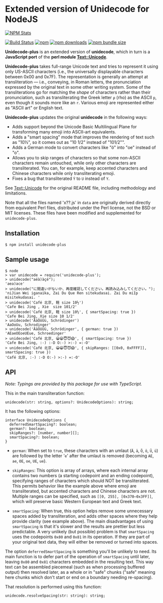 # Extended version of Unidecode for NodeJS

[![NPM Stats](https://nodei.co/npm/unidecode-plus.png)](https://npmjs.org/package/unidecode-plus/)

[![Build Status](https://travis-ci.com/kshetline/unidecode-plus.svg?branch=master)](https://travis-ci.com/kshetline/unidecode-plus)
[![npm](https://img.shields.io/npm/v/unidecode-plus.svg)](https://npmjs.org/package/unidecode-plus/)
[![npm downloads](https://img.shields.io/npm/dm/unidecode-plus.svg)](https://npmjs.org/package/unidecode-plus/)
[![npm bundle size](https://img.shields.io/bundlephobia/min/unidecode-plus.svg)](https://npmjs.org/package/unidecode-plus/)

__Unidecode-plus__ is an extended version of __unidecode__, which in turn is a  __JavaScript port__ of the __perl module [Text::Unicode](http://search.cpan.org/~sburke/Text-Unidecode-0.04/lib/Text/Unidecode.pm)__.

__Unidecode-plus__ takes full-range Unicode text and tries to represent it using only US-ASCII characters (i.e., the universally
displayable characters between 0x00 and 0x7F). The representation is generally an attempt at transliteration &mdash;
i.e., conveying, in Roman letters, the pronunciation expressed by the original text in some other writing system. Some of the transliterations go for matching the _shape_ of characters rather than their pronunciation, such as transliterating the Greek letter `ρ` (rho) as the ASCII `p`, even though it sounds more like an `r`. Various emoji are represented either as "ASCII art" or English text.

__Unidecode-plus__ updates the original __unidecode__ in the following ways:
* Adds support beyond the Unicode Basic Multilingual Plane for transforming many emoji into ASCII-art equivalents.
* Adds a "smart spacing" mode that improves the rendering of text such as "10½", so it comes out as "10 1/2" instead of "101/2"".
* Adds a German mode to convert characters like "ö" into "oe" instead of "o".
* Allows you to skip ranges of characters so that some non-ASCII characters remain untouched, while only other characters are transliterated. You can, for example, keep accented characters and Chinese characters while only transliterating emoji.
* Fixes a bug that transliterated `Ý` to `U` instead of `Y`.

See [Text::Unicode](http://search.cpan.org/~sburke/Text-Unidecode-0.04/lib/Text/Unidecode.pm) for the original README file, including methodology and limitations.

Note that all the files named 'x??.js' in `data` are originally derived directly from equivalent Perl files, distributed under the Perl license, not the BSD or MIT licenses. These files have been modified and supplemented for `unidecode-plus`.

## Installation

    $ npm install unidecode-plus

## Sample usage

    $ node
    > var unidecode = require('unidecode-plus');
    > unidecode("aéà)àçé");
    'aea)ace'
    > unidecode("に間違いがないか、再度確認してください。再読み込みしてください。");
    'niJian Wei iganaika, Zai Du Que Ren sitekudasai. Zai Du miIp misitekudasai. '
    > unidecode('Café 北京, 鞋 size 10½')
    'Cafe Bei Jing , Xie  size 101/2'
    > unidecode('Café 北京, 鞋 size 10½', { smartSpacing: true })
    'Cafe Bei Jing, Xie size 10 1/2'
    > unidecode('ÄäÖöÜü, Schrödinger')
    'AaOoUu, Schrodinger'
    > unidecode('ÄäÖöÜü, Schrödinger', { german: true })
    'AEaeOEoeUEue, Schroedinger'
    > unidecode('Café 北京, 😀😁😇😈😱', { smartSpacing: true })
    'Cafe Bei Jing, :-) :-D O:-) >:-) =:-O'
    > unidecode('Café 北京, 😀😁😇😈😱', { skipRanges: [[0x0, 0xFFFF]], smartSpacing: true })
    'Café 北京, :-) :-D O:-) >:-) =:-O'

## API

_Note: Typings are provided by this package for use with TypeScript._

This in the main transliteration function:

```
unidecode(str: string, options?: UnidecodeOptions): string;
```

It has the following options:

```
interface UnidecodeOptions {
  deferredSmartSpacing?: boolean;
  german?: boolean;
  skipRanges?: [number, number][];
  smartSpacing?: boolean;
}
```

* `german`: When set to `true`, these characters with an umlaut (`Ä`, `ä`, `Ö`, `ö`, `Ü`, `ü`) are followed by the letter '`e`' after the umlaut is removed (becoming `AE`, `ae`, `OE`, `oe`, `UE`, `ue`).

* `skipRanges`: This option is array of arrays, where each internal array contains two numbers (a starting codepoint and an ending codepoint), specifying ranges of characters which should NOT be transliterated. This permits behavior like the example above where emoji are transliterated, but accented characters and Chinese characters are not. Multiple ranges can be specified, such as `[[0, 255], [0x370–0x3FF]]`, which will preserve basic Western European text and Greek text.

* `smartSpacing`: When true, this option helps remove some unnecessary spaces added by transliteration, and adds other spaces where they help provide clarity (see example above). The main disadvantages of using `smartSpacing` is that it's slower and the results are prettier but less predictable. A very unlikely (but possible) problem is that `smartSpacing` uses the codepoints `0x80` and `0x81` in its operation. If they are part of your original text data, they will either be removed or turned into spaces.

The option `deferredSmartSpacing` is something you'll be unlikely to need. Its main function is to defer part of the operation of `smartSpacing` until later, leaving `0x80` and `0x81` characters embedded in the resulting text. This way text can be assembled piecemeal (such as when processing buffered output) then resolved later, as a whole or in "safe" chunks ("safe" meaning here chunks which don't start or end on a boundary needing re-spacing).

That resolution is performed using this function:

```
unidecode.resolveSpacing(str: string): string;
```
